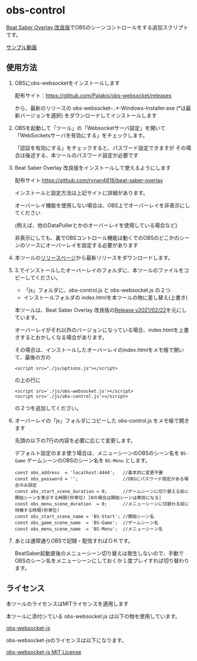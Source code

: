 # obs-control

[Beat Saber Overlay 改良版](https://github.com/rynan4818/beat-saber-overlay)でOBSのシーンコントロールをする追加スクリプトです。

[サンプル動画](https://twitter.com/rynan4818/status/1383422547090284550)

## 使用方法

 1. OBSにobs-websocketをインストールします

    配布サイト：https://github.com/Palakis/obs-websocket/releases

    から、最新のリリースの
    obs-websocket-*.*.*-Windows-Installer.exe  (*は最新バージョンを選択)
    をダウンロードしてインストールします

 2. OBSを起動して「ツール」の「Websocketサーバ設定」を開いて「WebSocketsサーバを有効にする」をチェックします。

    「認証を有効にする」をチェックすると、パスワード設定できますが
     その場合は後述する、本ツールのパスワード設定が必要です

 3. Beat Saber Overlay 改良版をインストールして使えるようにします
 
    配布サイト:https://github.com/rynan4818/beat-saber-overlay

    インストールと設定方法は上記サイトに詳細があります。
    
    オーバーレイ機能を使用しない場合は、OBS上でオーバーレイを非表示にしてください

    (例えば、他のDataPullerとかのオーバーレイを使用している場合など)
    
    非表示にしても、裏でOBSコントロール機能は動くでのOBSのどこかのシーンのソースにオーバーレイを設定する必要があります

 4. 本ツールの[リリースページ](https://github.com/rynan4818/obs-control/releases)から最新リリースをダウンロードします。

 5. 3.でインストールしたオーバーレイのフォルダに、本ツールのファイルをコピーしてください。

    - 「js」フォルダに、obs-control.js と obs-websocket.js の２つ
    - インストールフォルダの index.htmlを本ツールの物に差し替え(上書き)

    本ツールは、Beat Saber Overlay 改良版の[Release v2021/02/22](https://github.com/rynan4818/beat-saber-overlay/releases/tag/v2021%2F02%2F22)を元にしています。

    オーバーレイがそれ以外のバージョンになっている場合、index.htmlを上書きするとおかしくなる場合があります。
    
    その場合は、インストールしたオーバーレイのindex.htmlをメモ帳で開いて、最後の方の

        <script src="./js/options.js"></script>

    の上の行に

        <script src='./js/obs-websocket.js'></script>
        <script src='./js/obs-control.js'></script>

    の２つを追加してください。

 6. オーバーレイの「js」フォルダにコピーした obs-control.js をメモ帳で開きます

    先頭の以下の7行の内容を必要に応じて変更します。

    デフォルト設定のまま使う場合は、メニューシーンのOBSのシーン名を `BS-Game` ゲームシーンのOBSのシーン名を `BS-Menu` とします。

        const obs_address  = 'localhost:4444';   //基本的に変更不要
        const obs_password = '';                 //OBSにパスワード設定がある場合のみ設定
        const obs_start_scene_duration = 0;      //ゲームシーンに切り替える前に開始シーンを表示する時間(秒単位) [0の場合は開始シーンは無効になる]
        const obs_menu_scene_duration  = 0;      //メニューシーンに切替わる前に待機する時間(秒単位)
        const obs_start_scene_name = 'BS-Start'; //開始シーン名
        const obs_game_scene_name  = 'BS-Game';  //ゲームシーン名
        const obs_menu_scene_name  = 'BS-Menu';  //メニューシーン名

 7. あとは通常通りOBSで記録・配信すればＯＫです。

    BeatSaber起動直後のメニューシーン切り替えは発生しないので、手動でOBSのシーン名をメニューシーンにしておくか１度プレイすれば切り替わります。

## ライセンス

本ツールのライセンスはMITライセンスを適用します

本ツールに添付シている obs-websocket.js は以下の物を使用しています。

[obs-websocket-js](https://github.com/haganbmj/obs-websocket-js)

obs-websocket-jsのライセンスは以下になります。

[obs-websocket-js MIT License](https://github.com/haganbmj/obs-websocket-js/blob/master/LICENSE.md)
